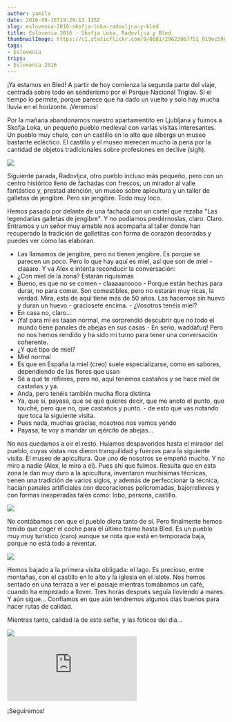 ```yaml
---
author: yamila
date: 2016-09-15T19:29:13.135Z
slug: eslovenia-2016-skofja-loka-radovljca-y-bled
title: Eslovenia 2016 - Skofja Loka, Radovljca y Bled
thumbnailImage: https://c1.staticflickr.com/9/8081/29622067751_919ec59894_c.jpg
tags:
- Eslovenia
trips:
- Eslovenia 2016
---
```


¡Ya estamos en Bled! A partir de hoy comienza la segunda parte del viaje, centrada sobre todo en senderismo por el Parque Nacional Triglav. Si el tiempo lo permite, porque parece que ha dado un vuelto y solo hay mucha lluvia en el horizonte. ¡Veremos!

Por la mañana abandonamos nuestro apartamentito en Ljubljana y fuimos a Skofja Loka, un pequeño pueblo medieval con varias visitas interesantes. Un pueblo muy chulo, con un castillo en lo alto que alberga un museo bastante ecléctico. El castillo y el museo merecen mucho la pena por la cantidad de objetos tradicionales sobre profesiones en declive (sigh).

<img src="https://c1.staticflickr.com/9/8429/29591836972_4fc9843f57_c.jpg" />

Siguiente parada, Radovljca, otro pueblo incluso más pequeño, pero con un centro histórico lleno de fachadas con frescos, un mirador al valle fantástico y, prestad atención, un museo sobre apicultura y un taller de galletas de jengibre. Pero sin jengibre. Todo muy loco.

Hemos pasado por delante de una fachada con un cartel que rezaba "Las legendarias galletas de jengibre". Y no podíamos perdérnoslas, claro. Claro. Entramos y un señor muy amable nos acompaña al taller donde han recuperado la tradición de galletitas con forma de corazón decoradas y puedes ver cómo las elaboran.

- Las llamamos de jengibre, pero no tienen jengibre. Es porque se parecen un poco. Pero lo que hay aquí es miel, así que son de miel - claaaro. Y va Alex e intenta reconducir la conversación:
- ¿Con miel de la zona? Estarán riquísimas
- Bueno, es que no se comen - claaaaaroooo - Porque están hechas para durar, no para comer. Son comestibles, pero no estarán muy ricas, la verdad. Mira, esta de aquí tiene más de 50 años. Las hacemos sin huevo y duran un huevo - graciosete encima. - ¿Vosotros tenéis miel?
- En casa no, claro...
- ¡Ya! para mí es taaan normal, me sorprendió descubrir que no todo el mundo tiene panales de abejas en sus casas - En serio, waddafuq! Pero no nos hemos rendido y ha sido mi turno para tener una conversación coherente.
- ¿Y qué tipo de miel?
- Miel normal
- Es que en España la miel (creo) suele especializarse, como en sabores, dependiendo de las flores que usan
- Sé a qué te refieres, pero no, aquí tenemos castaños y se hace miel de castañas y ya.
- Anda, pero tenéis también mucha flora distinta
- Ya, que sí, payasa, que sé qué quieres decir, que me anoto el punto, que touché, pero que no, que castaños y punto. - de esto que vas notando que toca la siguiente visita.
- Pues nada, muchas gracias, nosotros nos vamos yendo
- Payasa, te voy a mandar un ejército de abejas...

No nos quedamos a oír el resto. Huíamos despavoridos hasta el mirador del pueblo, cuyas vistas nos dieron tranquilidad y fuerzas para la siguiente visita. El museo de apicultura. Que uno de nosotros se empeñó mucho. Y no miro a nadie (Alex, le miro a él). Pues ahí que fuimos. Resulta que en esta zona le dan muy duro a la apicultura, inventaron muchísimas técnicas, tienen una tradición de varios siglos, y además de perfeccionar la técnica, hacían panales artificiales con decoraciones policromadas, bajorrelieves y con formas inesperadas tales como: lobo, persona, castillo.

<img src="https://c1.staticflickr.com/9/8617/29412307910_a2951b70d2_c.jpg" />

No contábamos con que el pueblo diera tanto de sí. Pero finalmente hemos tenido que coger el coche para el último tramo hasta Bled. Es un pueblo muy muy turístico (caro) aunque se nota que está en temporada baja, porque no está todo a reventar.

<img src="https://c1.staticflickr.com/9/8081/29622067751_919ec59894_c.jpg" />

Hemos bajado a la primera visita obligada: el lago. Es precioso, entre montañas, con el castillo en lo alto y la iglesia en el islote.  Nos hemos sentado en una terraza a ver el paisaje mientras tomábamos un café, cuando ha empezado a llover. Tres horas después seguía lloviendo a mares. Y aún sigue... Confiamos en que aún tendremos algunos días buenos para hacer rutas de calidad.

Mientras tanto, calidad la de este selfie, y las foticos del día...

<img src="https://c1.staticflickr.com/9/8536/29667796716_3038177195_c.jpg" />

<div class='embed-container'><iframe src='https://www.flickr.com/photos/125687915@N08/albums/72157670617929423/player' frameborder='0' allowfullscreen webkitallowfullscreen mozallowfullscreen oallowfullscreen msallowfullscreen></iframe></div>

¡Seguiremos!
